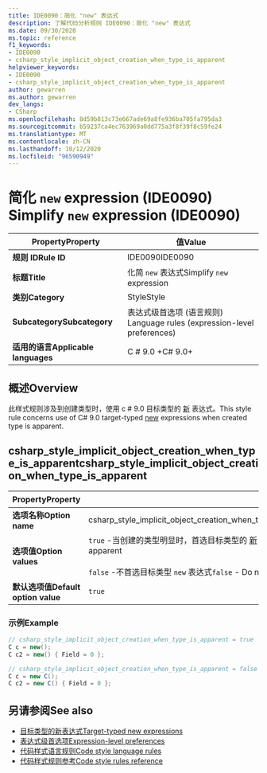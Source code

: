 ```yaml
---
title: IDE0090：简化 "new" 表达式
description: 了解代码分析规则 IDE0090：简化 "new" 表达式
ms.date: 09/30/2020
ms.topic: reference
f1_keywords:
- IDE0090
- csharp_style_implicit_object_creation_when_type_is_apparent
helpviewer_keywords:
- IDE0090
- csharp_style_implicit_object_creation_when_type_is_apparent
author: gewarren
ms.author: gewarren
dev_langs:
- CSharp
ms.openlocfilehash: 8d59b813c73e667ade69a8fe936ba705fa795da3
ms.sourcegitcommit: b59237ca4ec763969a0dd775a3f8f39f8c59fe24
ms.translationtype: MT
ms.contentlocale: zh-CN
ms.lasthandoff: 10/12/2020
ms.locfileid: "96590949"
---
```

# <a name="simplify-new-expression-ide0090"></a><span data-ttu-id="b1cfa-103">简化 `new` expression (IDE0090) </span><span class="sxs-lookup"><span data-stu-id="b1cfa-103">Simplify `new` expression (IDE0090)</span></span>

|<span data-ttu-id="b1cfa-104">Property</span><span class="sxs-lookup"><span data-stu-id="b1cfa-104">Property</span></span>|<span data-ttu-id="b1cfa-105">值</span><span class="sxs-lookup"><span data-stu-id="b1cfa-105">Value</span></span>|
|-|-|
| <span data-ttu-id="b1cfa-106">**规则 ID**</span><span class="sxs-lookup"><span data-stu-id="b1cfa-106">**Rule ID**</span></span> | <span data-ttu-id="b1cfa-107">IDE0090</span><span class="sxs-lookup"><span data-stu-id="b1cfa-107">IDE0090</span></span> |
| <span data-ttu-id="b1cfa-108">**标题**</span><span class="sxs-lookup"><span data-stu-id="b1cfa-108">**Title**</span></span> | <span data-ttu-id="b1cfa-109">化简 `new` 表达式</span><span class="sxs-lookup"><span data-stu-id="b1cfa-109">Simplify `new` expression</span></span> |
| <span data-ttu-id="b1cfa-110">**类别**</span><span class="sxs-lookup"><span data-stu-id="b1cfa-110">**Category**</span></span> | <span data-ttu-id="b1cfa-111">Style</span><span class="sxs-lookup"><span data-stu-id="b1cfa-111">Style</span></span> |
| <span data-ttu-id="b1cfa-112">**Subcategory**</span><span class="sxs-lookup"><span data-stu-id="b1cfa-112">**Subcategory**</span></span> | <span data-ttu-id="b1cfa-113">表达式级首选项 (语言规则) </span><span class="sxs-lookup"><span data-stu-id="b1cfa-113">Language rules (expression-level preferences)</span></span> |
| <span data-ttu-id="b1cfa-114">**适用的语言**</span><span class="sxs-lookup"><span data-stu-id="b1cfa-114">**Applicable languages**</span></span> | <span data-ttu-id="b1cfa-115">C # 9.0 +</span><span class="sxs-lookup"><span data-stu-id="b1cfa-115">C# 9.0+</span></span> |

## <a name="overview"></a><span data-ttu-id="b1cfa-116">概述</span><span class="sxs-lookup"><span data-stu-id="b1cfa-116">Overview</span></span>

<span data-ttu-id="b1cfa-117">此样式规则涉及到创建类型时，使用 c # 9.0 目标类型的 [新](/dotnet/csharp/language-reference/proposals/csharp-9.0/target-typed-new) 表达式。</span><span class="sxs-lookup"><span data-stu-id="b1cfa-117">This style rule concerns use of C# 9.0 target-typed [new](/dotnet/csharp/language-reference/proposals/csharp-9.0/target-typed-new) expressions when created type is apparent.</span></span>

## <a name="csharp_style_implicit_object_creation_when_type_is_apparent"></a><span data-ttu-id="b1cfa-118">csharp_style_implicit_object_creation_when_type_is_apparent</span><span class="sxs-lookup"><span data-stu-id="b1cfa-118">csharp_style_implicit_object_creation_when_type_is_apparent</span></span>

|<span data-ttu-id="b1cfa-119">Property</span><span class="sxs-lookup"><span data-stu-id="b1cfa-119">Property</span></span>|<span data-ttu-id="b1cfa-120">值</span><span class="sxs-lookup"><span data-stu-id="b1cfa-120">Value</span></span>|
|-|-|
| <span data-ttu-id="b1cfa-121">**选项名称**</span><span class="sxs-lookup"><span data-stu-id="b1cfa-121">**Option name**</span></span> | <span data-ttu-id="b1cfa-122">csharp_style_implicit_object_creation_when_type_is_apparent</span><span class="sxs-lookup"><span data-stu-id="b1cfa-122">csharp_style_implicit_object_creation_when_type_is_apparent</span></span>
| <span data-ttu-id="b1cfa-123">**选项值**</span><span class="sxs-lookup"><span data-stu-id="b1cfa-123">**Option values**</span></span> | <span data-ttu-id="b1cfa-124">`true` -当创建的类型明显时，首选目标类型的 [新](/dotnet/csharp/language-reference/proposals/csharp-9.0/target-typed-new) 表达式</span><span class="sxs-lookup"><span data-stu-id="b1cfa-124">`true` - Prefer target-typed [new](/dotnet/csharp/language-reference/proposals/csharp-9.0/target-typed-new) expressions when created type is apparent</span></span><br /><br /> <span data-ttu-id="b1cfa-125">`false` -不首选目标类型 `new` 表达式</span><span class="sxs-lookup"><span data-stu-id="b1cfa-125">`false` - Do not prefer target-typed `new` expressions</span></span> |
| <span data-ttu-id="b1cfa-126">**默认选项值**</span><span class="sxs-lookup"><span data-stu-id="b1cfa-126">**Default option value**</span></span> | `true` |

### <a name="example"></a><span data-ttu-id="b1cfa-127">示例</span><span class="sxs-lookup"><span data-stu-id="b1cfa-127">Example</span></span>

```csharp
// csharp_style_implicit_object_creation_when_type_is_apparent = true
C c = new();
C c2 = new() { Field = 0 };

// csharp_style_implicit_object_creation_when_type_is_apparent = false
C c = new C();
C c2 = new C() { Field = 0 };
```

## <a name="see-also"></a><span data-ttu-id="b1cfa-128">另请参阅</span><span class="sxs-lookup"><span data-stu-id="b1cfa-128">See also</span></span>

- [<span data-ttu-id="b1cfa-129">目标类型的新表达式</span><span class="sxs-lookup"><span data-stu-id="b1cfa-129">Target-typed new expressions</span></span>](/dotnet/csharp/language-reference/proposals/csharp-9.0/target-typed-new)
- [<span data-ttu-id="b1cfa-130">表达式级首选项</span><span class="sxs-lookup"><span data-stu-id="b1cfa-130">Expression-level preferences</span></span>](expression-level-preferences.md)
- [<span data-ttu-id="b1cfa-131">代码样式语言规则</span><span class="sxs-lookup"><span data-stu-id="b1cfa-131">Code style language rules</span></span>](language-rules.md)
- [<span data-ttu-id="b1cfa-132">代码样式规则参考</span><span class="sxs-lookup"><span data-stu-id="b1cfa-132">Code style rules reference</span></span>](index.md)
